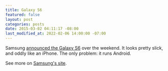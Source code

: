 ```yaml
---
title: Galaxy S6
featured: false
layout: post
categories: posts
date: 2015-03-02 04:11:17 -08:00
last_modified_at: 2022-02-06 14:00:00 -07:00
---
```


Samsung [announced the Galaxy S6](http://arstechnica.com/gadgets/2015/03/galaxy-s6-and-s6-edge-hands-on-samsung-finally-builds-a-premium-smartphone/) over the weekend. It looks pretty slick, and oddly like an iPhone. The only problem: it runs Android.

See more on [Samsung's site](http://www.samsung.com/us/register/six-appeal).

